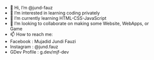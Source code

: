 - 👋 Hi, I’m @jund-fauz
- 👀 I’m interested in learning coding privately
- 🌱 I’m currently learning HTML-CSS-JavaScript
- 💞️ I’m looking to collaborate on making some Website, WebApps, or Game
- 📫 How to reach me:
- Facebook : Mujadid Jundi Fauzi
- Instagram : @jund.fauz
- GDev Profile : g.dev/mjf-dev
